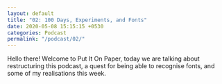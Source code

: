 ```yaml
---
layout: default
title: "02: 100 Days, Experiments, and Fonts"
date: 2020-05-08 15:15:15 +0530
categories: Podcast
permalink: "/podcast/02/"
---
```

Hello there! Welcome to Put It On Paper, today we are talking about restructuring this podcast, a quest for being able to recognise fonts, and some of my realisations this week.